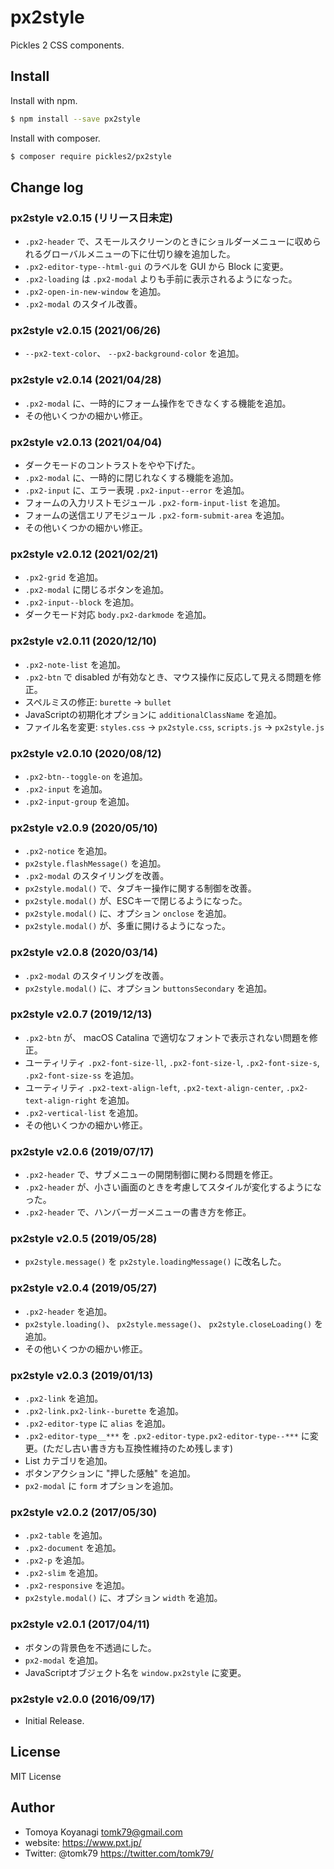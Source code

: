 # px2style
Pickles 2 CSS components.


## Install

Install with npm.

```bash
$ npm install --save px2style
```

Install with composer.

```bash
$ composer require pickles2/px2style
```


## Change log

### px2style v2.0.15 (リリース日未定)

- `.px2-header` で、スモールスクリーンのときにショルダーメニューに収められるグローバルメニューの下に仕切り線を追加した。
- `.px2-editor-type--html-gui` のラベルを GUI から Block に変更。
- `.px2-loading` は `.px2-modal` よりも手前に表示されるようになった。
- `.px2-open-in-new-window` を追加。
- `.px2-modal` のスタイル改善。

### px2style v2.0.15 (2021/06/26)

- `--px2-text-color`、 `--px2-background-color` を追加。

### px2style v2.0.14 (2021/04/28)

- `.px2-modal` に、一時的にフォーム操作をできなくする機能を追加。
- その他いくつかの細かい修正。

### px2style v2.0.13 (2021/04/04)

- ダークモードのコントラストをやや下げた。
- `.px2-modal` に、一時的に閉じれなくする機能を追加。
- `.px2-input` に、エラー表現 `.px2-input--error` を追加。
- フォームの入力リストモジュール `.px2-form-input-list` を追加。
- フォームの送信エリアモジュール `.px2-form-submit-area` を追加。
- その他いくつかの細かい修正。

### px2style v2.0.12 (2021/02/21)

- `.px2-grid` を追加。
- `.px2-modal` に閉じるボタンを追加。
- `.px2-input--block` を追加。
- ダークモード対応 `body.px2-darkmode` を追加。

### px2style v2.0.11 (2020/12/10)

- `.px2-note-list` を追加。
- `.px2-btn` で disabled が有効なとき、マウス操作に反応して見える問題を修正。
- スペルミスの修正: `burette` -> `bullet`
- JavaScriptの初期化オプションに `additionalClassName` を追加。
- ファイル名を変更: `styles.css` -> `px2style.css`, `scripts.js` -> `px2style.js`

### px2style v2.0.10 (2020/08/12)

- `.px2-btn--toggle-on` を追加。
- `.px2-input` を追加。
- `.px2-input-group` を追加。

### px2style v2.0.9 (2020/05/10)

- `.px2-notice` を追加。
- `px2style.flashMessage()` を追加。
- `.px2-modal` のスタイリングを改善。
- `px2style.modal()` で、タブキー操作に関する制御を改善。
- `px2style.modal()` が、ESCキーで閉じるようになった。
- `px2style.modal()` に、オプション `onclose` を追加。
- `px2style.modal()` が、多重に開けるようになった。

### px2style v2.0.8 (2020/03/14)

- `.px2-modal` のスタイリングを改善。
- `px2style.modal()` に、オプション `buttonsSecondary` を追加。

### px2style v2.0.7 (2019/12/13)

- `.px2-btn` が、 macOS Catalina で適切なフォントで表示されない問題を修正。
- ユーティリティ `.px2-font-size-ll`, `.px2-font-size-l`, `.px2-font-size-s`, `.px2-font-size-ss` を追加。
- ユーティリティ `.px2-text-align-left`, `.px2-text-align-center`, `.px2-text-align-right` を追加。
- `.px2-vertical-list` を追加。
- その他いくつかの細かい修正。

### px2style v2.0.6 (2019/07/17)

- `.px2-header` で、サブメニューの開閉制御に関わる問題を修正。
- `.px2-header` が、小さい画面のときを考慮してスタイルが変化するようになった。
- `.px2-header` で、ハンバーガーメニューの書き方を修正。

### px2style v2.0.5 (2019/05/28)

- `px2style.message()` を `px2style.loadingMessage()` に改名した。

### px2style v2.0.4 (2019/05/27)

- `.px2-header` を追加。
- `px2style.loading()`、 `px2style.message()`、 `px2style.closeLoading()` を追加。
- その他いくつかの細かい修正。

### px2style v2.0.3 (2019/01/13)

- `.px2-link` を追加。
- `.px2-link.px2-link--burette` を追加。
- `.px2-editor-type` に `alias` を追加。
- `.px2-editor-type__***` を `.px2-editor-type.px2-editor-type--***` に変更。(ただし古い書き方も互換性維持のため残します)
- List カテゴリを追加。
- ボタンアクションに "押した感触" を追加。
- `px2-modal` に `form` オプションを追加。

### px2style v2.0.2 (2017/05/30)

- `.px2-table` を追加。
- `.px2-document` を追加。
- `.px2-p` を追加。
- `.px2-slim` を追加。
- `.px2-responsive` を追加。
- `px2style.modal()` に、オプション `width` を追加。

### px2style v2.0.1 (2017/04/11)

- ボタンの背景色を不透過にした。
- `px2-modal` を追加。
- JavaScriptオブジェクト名を `window.px2style` に変更。

### px2style v2.0.0 (2016/09/17)

- Initial Release.


## License

MIT License


## Author

- Tomoya Koyanagi <tomk79@gmail.com>
- website: <https://www.pxt.jp/>
- Twitter: @tomk79 <https://twitter.com/tomk79/>
